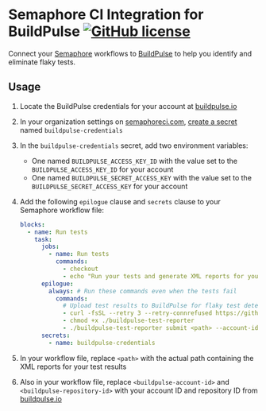 # Semaphore CI Integration for BuildPulse [![GitHub license](https://img.shields.io/badge/license-MIT-blue.svg)](https://raw.githubusercontent.com/Workshop64/buildpulse-semaphore/master/LICENSE)

Connect your [Semaphore][semaphoreci.com] workflows to [BuildPulse][buildpulse.io] to help you identify and eliminate flaky tests.

## Usage

1. Locate the BuildPulse credentials for your account at [buildpulse.io][]
2. In your organization settings on [semaphoreci.com][], [create a secret](https://docs.semaphoreci.com/essentials/using-secrets/#creating-and-managing-secrets) named `buildpulse-credentials`
3. In the `buildpulse-credentials` secret, add two environment variables:
    - One named `BUILDPULSE_ACCESS_KEY_ID` with the value set to the `BUILDPULSE_ACCESS_KEY_ID` for your account
    - One named `BUILDPULSE_SECRET_ACCESS_KEY` with the value set to the `BUILDPULSE_SECRET_ACCESS_KEY` for your account
4. Add the following `epilogue` clause and `secrets` clause to your Semaphore workflow file:

    ```yaml
    blocks:
      - name: Run tests
        task:
          jobs:
            - name: Run tests
              commands:
                - checkout
                - echo "Run your tests and generate XML reports for your test results"
          epilogue:
            always: # Run these commands even when the tests fail
              commands:
                # Upload test results to BuildPulse for flaky test detection
                - curl -fsSL --retry 3 --retry-connrefused https://github.com/buildpulse/test-reporter/releases/latest/download/test_reporter_linux_amd64 > ./buildpulse-test-reporter
                - chmod +x ./buildpulse-test-reporter
                - ./buildpulse-test-reporter submit <path> --account-id <buildpulse-account-id> --repository-id <buildpulse-repository-id>
          secrets:
            - name: buildpulse-credentials
    ```

5. In your workflow file, replace `<path>` with the actual path containing the XML reports for your test results
6. Also in your workflow file, replace `<buildpulse-account-id>` and `<buildpulse-repository-id>` with your account ID and repository ID from [buildpulse.io][]

[buildpulse.io]: https://buildpulse.io
[semaphoreci.com]: https://semaphoreci.com
